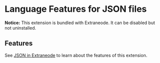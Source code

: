 # Language Features for JSON files

**Notice:** This extension is bundled with Extraneode. It can be disabled but not uninstalled.

## Features

See [JSON in Extraneode](https://code.visualstudio.com/docs/languages/json) to learn about the features of this extension.
